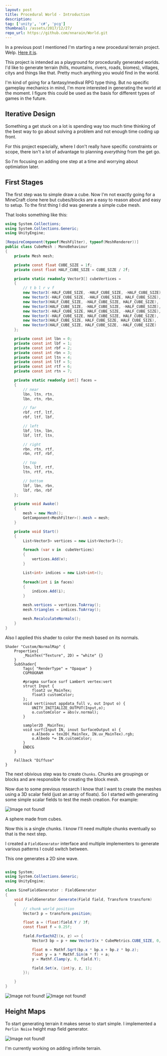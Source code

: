 ```yaml
---
layout: post
title: Procedural World - Introduction
description: 
tag: ['unity', 'c#', 'pcg']
thumbnail: /assets/2017/12/27/
repo_url: https://github.com/nnarain/World.git
---
```


In a previous post I mentioned I'm starting a new procedural terrain project. Welp. [Here it is](https://github.com/nnarain/World.git).

This project is intended as a playground for procedurally generated worlds. I'd like to generate terrain (hills, mountains, rivers, roads, biomes), villages, citys and things like that.
Pretty much anything you would find in the world. 

I'm kind of going for a fantasy/medival RPG type thing. But no specific gameplay mechanics in mind, I'm more interested in generating the world at the moment. I figure this could be used as the basis for different types of games in the future.

Iterative Design
----------------

Something a get stuck on a lot is spending way too much time thinking of the best way to go about solving a problem and not enough time coding up front. 

For this project especially, where I don't really have specific constraints or scope, there isn't a lot of advantage to planning *everything* from the get go.

So I'm focusing on adding one step at a time and worrying about optimiation later.

First Stages
------------

The first step was to simple draw a cube. Now I'm not exactly going for a MineCraft clone here but cubes/blocks are a easy to reason about and easy to setup. To the first thing I did was generate a simple cube mesh.

That looks something like this:

```c#
using System.Collections;
using System.Collections.Generic;
using UnityEngine;

[RequireComponent(typeof(MeshFilter), typeof(MeshRenderer))]
public class CubeMesh : MonoBehaviour
{
    private Mesh mesh;

    private const float CUBE_SIZE = 1f;
    private const float HALF_CUBE_SIZE = CUBE_SIZE / 2f;

    private static readonly Vector3[] cubeVertices =
    {
        // t b l r v f
        new Vector3(-HALF_CUBE_SIZE, -HALF_CUBE_SIZE, -HALF_CUBE_SIZE), // lbn 0
        new Vector3(-HALF_CUBE_SIZE, -HALF_CUBE_SIZE, HALF_CUBE_SIZE),  // lbf 1
        new Vector3(HALF_CUBE_SIZE, -HALF_CUBE_SIZE, HALF_CUBE_SIZE),   // rbf 2
        new Vector3(HALF_CUBE_SIZE, -HALF_CUBE_SIZE, -HALF_CUBE_SIZE),  // rbn 3
        new Vector3(-HALF_CUBE_SIZE, HALF_CUBE_SIZE, -HALF_CUBE_SIZE),  // ltn 4
        new Vector3(-HALF_CUBE_SIZE, HALF_CUBE_SIZE, HALF_CUBE_SIZE),   // ltf 5
        new Vector3(HALF_CUBE_SIZE, HALF_CUBE_SIZE, HALF_CUBE_SIZE),    // rtf 6
        new Vector3(HALF_CUBE_SIZE, HALF_CUBE_SIZE, -HALF_CUBE_SIZE)    // rtn 7
    };

    private const int lbn = 0;
    private const int lbf = 1;
    private const int rbf = 2;
    private const int rbn = 3;
    private const int ltn = 4;
    private const int ltf = 5;
    private const int rtf = 6;
    private const int rtn = 7;

    private static readonly int[] faces =
    {
        // near
        lbn, ltn, rtn,
        lbn, rtn, rbn,

        // far
        rbf, rtf, ltf,
        rbf, ltf, lbf,

        // left
        lbf, ltn, lbn,
        lbf, ltf, ltn,

        // right
        rbn, rtn, rtf,
        rbn, rtf, rbf,

        // top
        ltn, ltf, rtf,
        ltn, rtf, rtn,

        // bottom
        lbf, lbn, rbn,
        lbf, rbn, rbf
    };

    private void Awake()
    {
        mesh = new Mesh();
        GetComponent<MeshFilter>().mesh = mesh;
    }

    private void Start()
    {
        List<Vector3> vertices = new List<Vector3>();

        foreach (var v in  cubeVertices)
        {
            vertices.Add(v);
        }

        List<int> indices = new List<int>();
        
        foreach(int i in faces)
        {
            indices.Add(i);
        }

        mesh.vertices = vertices.ToArray();
        mesh.triangles = indices.ToArray();

        mesh.RecalculateNormals();
    }
}
```

Also I applied this shader to color the mesh based on its normals.

```hlsl
Shader "Custom/NormalMap" {
	Properties{
		_MainTex("Texture", 2D) = "white" {}
	}
	SubShader{
		Tags{ "RenderType" = "Opaque" }
		CGPROGRAM
		
		#pragma surface surf Lambert vertex:vert
		struct Input {
			float2 uv_MainTex;
			float3 customColor;
		};
		void vert(inout appdata_full v, out Input o) {
			UNITY_INITIALIZE_OUTPUT(Input,o);
			o.customColor = abs(v.normal);
		}
		
		sampler2D _MainTex;
		void surf(Input IN, inout SurfaceOutput o) {
			o.Albedo = tex2D(_MainTex, IN.uv_MainTex).rgb;
			o.Albedo *= IN.customColor;
		}
		ENDCG
	}

	Fallback "Diffuse"
}
```

The next obivious step was to create `Chunks`. Chunks are groupings or blocks and are responsible for creating the block mesh.

Now due to some previous research I know that I want to create the meshes using a 3D scalar field (just an array of floats). So I started with generating some simple scalar fields to test the mesh creation. For example:


![Image not found!](/assets/2017/12/27/cube-sphere.png)

A sphere made from cubes.

Now this is a single chunks. I know I'll need multiple chunks eventually so that is the next step.

I created a `FieldGenerator` interface and multiple implementers to generate various patterns I could switch between.

This one generates a 2D sine wave.

```c#

using System;
using System.Collections.Generic;
using UnityEngine;

class SineFieldGenerator : FieldGenerator
{
    void FieldGenerator.Generate(Field field, Transform transform)
    {
        // chunk world position
        Vector3 p = transform.position;

        float a = (float)field.Y / 3f;
        const float f = 0.25f;

        field.ForEachXZ((x, z) => {
            Vector3 bp = p + new Vector3(x * CubeMetrics.CUBE_SIZE, 0, z * CubeMetrics.CUBE_SIZE);

            float m = Mathf.Sqrt(bp.x * bp.x + bp.z * bp.z);
            float y = a * Mathf.Sin(m * f) + a;
            y = Mathf.Clamp(y, 0, field.Y);

            field.Set(x, (int)y, z, 1);
        });

    }
}

```

![Image not found!](/assets/2017/12/27/wave2.PNG)
![Image not found!](/assets/2017/12/27/wave5.PNG)

Height Maps
-----------

To start generating terrain it makes sense to start simple. I implemented a `Perlin Noise` height map field generator.


![Image not found!](/assets/2017/12/27/perlin1.PNG)

I'm currently working on adding infinite terrain.
